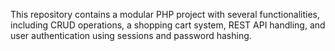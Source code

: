 This repository contains a modular PHP project with several functionalities, including CRUD operations, a shopping cart system, REST API handling, and user authentication using sessions and password hashing.
